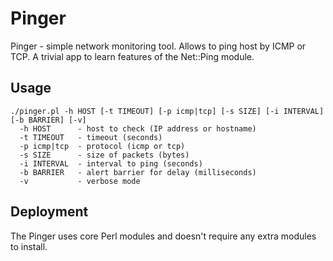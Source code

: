 # Pinger
Pinger - simple network monitoring tool. Allows to ping host by ICMP or TCP.
A trivial app to learn features of the Net::Ping module.

## Usage
```
./pinger.pl -h HOST [-t TIMEOUT] [-p icmp|tcp] [-s SIZE] [-i INTERVAL] [-b BARRIER] [-v]
  -h HOST      - host to check (IP address or hostname)
  -t TIMEOUT   - timeout (seconds)
  -p icmp|tcp  - protocol (icmp or tcp)
  -s SIZE      - size of packets (bytes)
  -i INTERVAL  - interval to ping (seconds)
  -b BARRIER   - alert barrier for delay (milliseconds)
  -v           - verbose mode
```

## Deployment
The Pinger uses core Perl modules and doesn't require any extra modules to install.
